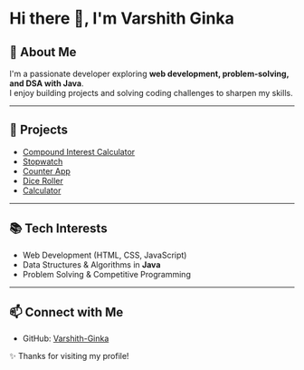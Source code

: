 # Hi there 👋, I'm Varshith Ginka

## 🚀 About Me  
I'm a passionate developer exploring **web development, problem-solving, and DSA with Java**.  
I enjoy building projects and solving coding challenges to sharpen my skills.  

---

## 🌟 Projects  

- [Compound Interest Calculator](https://varshith-ginka.github.io/Compound_Interest/)  
- [Stopwatch](https://varshith-ginka.github.io/Stopwatch/)  
- [Counter App](https://varshith-ginka.github.io/Counter-app/)  
- [Dice Roller](https://varshith-ginka.github.io/DiceRoller/)  
- [Calculator](https://varshith-ginka.github.io/calculator/)  

---

## 📚 Tech Interests  
- Web Development (HTML, CSS, JavaScript)  
- Data Structures & Algorithms in **Java**  
- Problem Solving & Competitive Programming  

---

## 📫 Connect with Me  
- GitHub: [Varshith-Ginka](https://github.com/Varshith-Ginka)  

✨ Thanks for visiting my profile!  
